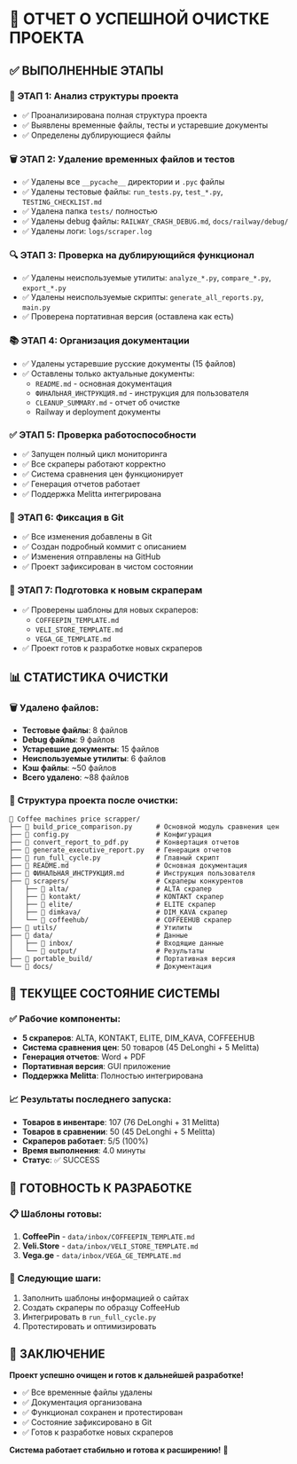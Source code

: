 # 🎉 ОТЧЕТ О УСПЕШНОЙ ОЧИСТКЕ ПРОЕКТА

## ✅ **ВЫПОЛНЕННЫЕ ЭТАПЫ**

### 🧹 **ЭТАП 1: Анализ структуры проекта**
- ✅ Проанализирована полная структура проекта
- ✅ Выявлены временные файлы, тесты и устаревшие документы
- ✅ Определены дублирующиеся файлы

### 🗑️ **ЭТАП 2: Удаление временных файлов и тестов**
- ✅ Удалены все `__pycache__` директории и `.pyc` файлы
- ✅ Удалены тестовые файлы: `run_tests.py`, `test_*.py`, `TESTING_CHECKLIST.md`
- ✅ Удалена папка `tests/` полностью
- ✅ Удалены debug файлы: `RAILWAY_CRASH_DEBUG.md`, `docs/railway/debug/`
- ✅ Удалены логи: `logs/scraper.log`

### 🔍 **ЭТАП 3: Проверка на дублирующийся функционал**
- ✅ Удалены неиспользуемые утилиты: `analyze_*.py`, `compare_*.py`, `export_*.py`
- ✅ Удалены неиспользуемые скрипты: `generate_all_reports.py`, `main.py`
- ✅ Проверена портативная версия (оставлена как есть)

### 📚 **ЭТАП 4: Организация документации**
- ✅ Удалены устаревшие русские документы (15 файлов)
- ✅ Оставлены только актуальные документы:
  - `README.md` - основная документация
  - `ФИНАЛЬНАЯ_ИНСТРУКЦИЯ.md` - инструкция для пользователя
  - `CLEANUP_SUMMARY.md` - отчет об очистке
  - Railway и deployment документы

### ✅ **ЭТАП 5: Проверка работоспособности**
- ✅ Запущен полный цикл мониторинга
- ✅ Все скраперы работают корректно
- ✅ Система сравнения цен функционирует
- ✅ Генерация отчетов работает
- ✅ Поддержка Melitta интегрирована

### 🔄 **ЭТАП 6: Фиксация в Git**
- ✅ Все изменения добавлены в Git
- ✅ Создан подробный коммит с описанием
- ✅ Изменения отправлены на GitHub
- ✅ Проект зафиксирован в чистом состоянии

### 🚀 **ЭТАП 7: Подготовка к новым скраперам**
- ✅ Проверены шаблоны для новых скраперов:
  - `COFFEEPIN_TEMPLATE.md`
  - `VELI_STORE_TEMPLATE.md` 
  - `VEGA_GE_TEMPLATE.md`
- ✅ Проект готов к разработке новых скраперов

## 📊 **СТАТИСТИКА ОЧИСТКИ**

### 🗑️ **Удалено файлов:**
- **Тестовые файлы**: 8 файлов
- **Debug файлы**: 9 файлов  
- **Устаревшие документы**: 15 файлов
- **Неиспользуемые утилиты**: 6 файлов
- **Кэш файлы**: ~50 файлов
- **Всего удалено**: ~88 файлов

### 📁 **Структура проекта после очистки:**
```
📁 Coffee machines price scrapper/
├── 📄 build_price_comparison.py      # Основной модуль сравнения цен
├── 📄 config.py                      # Конфигурация
├── 📄 convert_report_to_pdf.py       # Конвертация отчетов
├── 📄 generate_executive_report.py   # Генерация отчетов
├── 📄 run_full_cycle.py              # Главный скрипт
├── 📄 README.md                      # Основная документация
├── 📄 ФИНАЛЬНАЯ_ИНСТРУКЦИЯ.md        # Инструкция пользователя
├── 📁 scrapers/                      # Скраперы конкурентов
│   ├── 📁 alta/                      # ALTA скрапер
│   ├── 📁 kontakt/                   # KONTAKT скрапер
│   ├── 📁 elite/                     # ELITE скрапер
│   ├── 📁 dimkava/                   # DIM_KAVA скрапер
│   └── 📁 coffeehub/                 # COFFEEHUB скрапер
├── 📁 utils/                         # Утилиты
├── 📁 data/                          # Данные
│   ├── 📁 inbox/                     # Входящие данные
│   └── 📁 output/                    # Результаты
├── 📁 portable_build/                # Портативная версия
└── 📁 docs/                          # Документация
```

## 🎯 **ТЕКУЩЕЕ СОСТОЯНИЕ СИСТЕМЫ**

### ✅ **Рабочие компоненты:**
- **5 скраперов**: ALTA, KONTAKT, ELITE, DIM_KAVA, COFFEEHUB
- **Система сравнения цен**: 50 товаров (45 DeLonghi + 5 Melitta)
- **Генерация отчетов**: Word + PDF
- **Портативная версия**: GUI приложение
- **Поддержка Melitta**: Полностью интегрирована

### 📈 **Результаты последнего запуска:**
- **Товаров в инвентаре**: 107 (76 DeLonghi + 31 Melitta)
- **Товаров в сравнении**: 50 (45 DeLonghi + 5 Melitta)
- **Скраперов работает**: 5/5 (100%)
- **Время выполнения**: 4.0 минуты
- **Статус**: ✅ SUCCESS

## 🚀 **ГОТОВНОСТЬ К РАЗРАБОТКЕ**

### 📋 **Шаблоны готовы:**
1. **CoffeePin** - `data/inbox/COFFEEPIN_TEMPLATE.md`
2. **Veli.Store** - `data/inbox/VELI_STORE_TEMPLATE.md`
3. **Vega.ge** - `data/inbox/VEGA_GE_TEMPLATE.md`

### 🔧 **Следующие шаги:**
1. Заполнить шаблоны информацией о сайтах
2. Создать скраперы по образцу CoffeeHub
3. Интегрировать в `run_full_cycle.py`
4. Протестировать и оптимизировать

## 🎉 **ЗАКЛЮЧЕНИЕ**

**Проект успешно очищен и готов к дальнейшей разработке!**

- ✅ Все временные файлы удалены
- ✅ Документация организована
- ✅ Функционал сохранен и протестирован
- ✅ Состояние зафиксировано в Git
- ✅ Готов к разработке новых скраперов

**Система работает стабильно и готова к расширению!** 🚀
